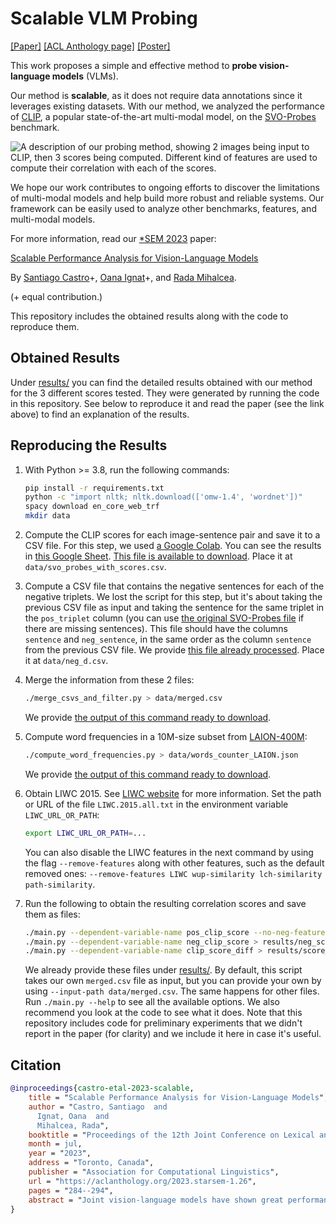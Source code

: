 # Scalable VLM Probing

[[Paper]](https://aclanthology.org/2023.starsem-1.26.pdf)
[[ACL Anthology page]](https://aclanthology.org/2023.starsem-1.26/)
[[Poster]](https://lit.eecs.umich.edu/posters/probing_clip_poster_2023.pdf)

This work proposes a simple and effective method to **probe vision-language models** (VLMs). 

Our method is **scalable**, as it does not require data annotations since it leverages existing datasets. 
With our method, we analyzed the performance of [CLIP](https://openai.com/research/clip), a popular state-of-the-art
multi-modal model, on the [SVO-Probes](https://github.com/deepmind/svo_probes) benchmark. 

![A description of our probing method, showing 2 images being input to CLIP, then 3 scores being computed. Different
kind of features are used to compute their correlation with each of the scores.](task_overview.png)

We hope our work contributes to ongoing efforts to discover the limitations of multi-modal models and help build more
robust and reliable systems. Our framework can be easily used to analyze other benchmarks, features, and multi-modal
models.

For more information, read our [*SEM 2023](https://sites.google.com/view/starsem2023) paper:

[Scalable Performance Analysis for Vision-Language Models](https://aclanthology.org/2023.starsem-1.26.pdf)

By [Santiago Castro](https://santi.uy/)+, [Oana Ignat](https://oanaignat.github.io/)+, and
[Rada Mihalcea](https://web.eecs.umich.edu/~mihalcea/).

(+ equal contribution.)

This repository includes the obtained results along with the code to reproduce them.

## Obtained Results

Under [results/](results) you can find the detailed results obtained with our method for the 3 different scores tested.
They were generated by running the code in this repository. See below to reproduce it and read the paper (see the link
above) to find an explanation of the results.

## Reproducing the Results

1. With Python >= 3.8, run the following commands:

    ```bash
    pip install -r requirements.txt
    python -c "import nltk; nltk.download(['omw-1.4', 'wordnet'])"
    spacy download en_core_web_trf
    mkdir data
    ````

2. Compute the CLIP scores for each image-sentence pair and save it to a CSV file. For this step, we used [a Google
    Colab](https://colab.research.google.com/drive/1I10mjHD-_brEtaKdHqhvkHjRFjVzK1hl?usp=sharing). You can see the
    results in [this Google Sheet](https://docs.google.com/spreadsheets/d/1TPYLRk_f6zMm7pYy8xLPeeS6EsybSCoxjnONOrg40vA/edit?usp=sharing).
    [This file is available to
    download](https://huggingface.co/datasets/MichiganNLP/scalable_vlm_probing/blob/main/svo_probes_with_scores.csv).
    Place it at `data/svo_probes_with_scores.csv`.
3. Compute a CSV file that contains the negative sentences for each of the negative triplets. We lost the script for
    this step, but it's about taking the previous CSV file as input and taking the sentence for the same triplet in the
    `pos_triplet` column (you can use [the original SVO-Probes file](https://github.com/deepmind/svo_probes/blob/main/svo_probes.csv)
    if there are missing sentences). This file should have the columns `sentence` and `neg_sentence`, in the same order
    as the column `sentence` from the previous CSV file. We provide [this file already
    processed](https://huggingface.co/datasets/MichiganNLP/scalable_vlm_probing/blob/main/neg_d.csv). Place it at
    `data/neg_d.csv`.
4. Merge the information from these 2 files:

    ```bash
    ./merge_csvs_and_filter.py > data/merged.csv
    ```

    We provide [the output of this command ready to
    download](https://huggingface.co/datasets/MichiganNLP/scalable_vlm_probing/blob/main/merged.csv).

5. Compute word frequencies in a 10M-size subset from [LAION-400M](https://laion.ai/blog/laion-400-open-dataset/):

    ```bash
    ./compute_word_frequencies.py > data/words_counter_LAION.json
    ```

    We provide [the output of this command ready to
    download](https://huggingface.co/datasets/MichiganNLP/scalable_vlm_probing/blob/main/words_counter_LAION.json).

6. Obtain LIWC 2015. See [LIWC website](https://www.liwc.app/) for more information. Set the path or URL of the file
    `LIWC.2015.all.txt` in the environment variable `LIWC_URL_OR_PATH`:
    
    ```bash
    export LIWC_URL_OR_PATH=...
    ```

    You can also disable the LIWC features in the next command by using the flag `--remove-features` along with other
    features, such as the default removed ones: `--remove-features LIWC wup-similarity lch-similarity path-similarity`.

7. Run the following to obtain the resulting correlation scores and save them as files:

    ```bash
    ./main.py --dependent-variable-name pos_clip_score --no-neg-features > results/pos_scores.txt
    ./main.py --dependent-variable-name neg_clip_score > results/neg_scores.txt
    ./main.py --dependent-variable-name clip_score_diff > results/score_diff.txt
    ```

    We already provide these files under [results/](results). By default, this script takes our own `merged.csv` file as
    input, but you can provide your own by using `--input-path data/merged.csv`. The same happens for other files. Run
    `./main.py --help` to see all the available options. We also recommend you look at the code to see what it does.
    Note that this repository includes code for preliminary experiments that we didn't report in the paper (for clarity)
    and we include it here in case it's useful.

## Citation

```bibtex
@inproceedings{castro-etal-2023-scalable,
    title = "Scalable Performance Analysis for Vision-Language Models",
    author = "Castro, Santiago  and
      Ignat, Oana  and
      Mihalcea, Rada",
    booktitle = "Proceedings of the 12th Joint Conference on Lexical and Computational Semantics",
    month = jul,
    year = "2023",
    address = "Toronto, Canada",
    publisher = "Association for Computational Linguistics",
    url = "https://aclanthology.org/2023.starsem-1.26",
    pages = "284--294",
    abstract = "Joint vision-language models have shown great performance over a diverse set of tasks. However, little is known about their limitations, as the high dimensional space learned by these models makes it difficult to identify semantic errors. Recent work has addressed this problem by designing highly controlled probing task benchmarks. Our paper introduces a more scalable solution that relies on already annotated benchmarks. Our method consists of extracting a large set of diverse features from a vision-language benchmark and measuring their correlation with the output of the target model. We confirm previous findings that CLIP behaves like a bag of words model and performs better with nouns and verbs; we also uncover novel insights such as CLIP getting confused by concrete words. Our framework is available at https://github.com/MichiganNLP/Scalable-VLM-Probing a and can be used with other multimodal models and benchmarks.",
}
```
